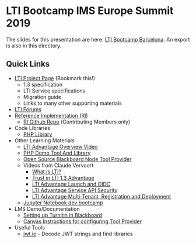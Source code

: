 # LTI Bootcamp IMS Europe Summit 2019

The slides for this presentation are here: [LTI Bootcamp Barcelona](https://docs.google.com/presentation/d/1xW-rS-5sL1kwRTLkfYFX718KwolmYCIF3inqIqdM360/edit?usp=sharing). An export is also in this directory.

## Quick Links

- [LTI Project Page](https://www.imsglobal.org/activity/learning-tools-interoperability) (Bookmark this!)
  - 1.3 specification
  - LTI Service specifications
  - Migration guide
  - Links to many other supporting materials
- [LTI Forums](https://www.imsglobal.org/forums/learning-tools-and-content-alliance/learning-tools-interoperability)
- [Reference Implementation (RI)](https://lti-ri.imsglobal.org/)
  - [RI Github Repo](https://github.com/IMSGlobal/lti-reference-implementation) (Contributing Members only)
- Code Libraries
  - [PHP Library](https://github.com/IMSGlobal/lti-1-3-php-library)
- Other Learning Materials
  - [LTI Advantage Overview Video](https://www.youtube.com/watch?v=BjtoMk-1KcY)
  - [PHP Demo Tool And Library](https://github.com/IMSGlobal/lti-1-3-php-library)
  - [Open Source Blackboard Node Tool Provider](https://github.com/blackboard/BBDN-LTI-Tool-Provider-Node)
  - Videos from Claude Vervoort
    - [What is LTI?](https://www.youtube.com/watch?v=f_6pWiQpg5s)
    - [Trust in LTI 1.3 Advantage](https://www.youtube.com/watch?v=bWMVneE7vqI)
    - [LTI Advantage Launch and OIDC](https://www.youtube.com/watch?v=g3y4vwtP6vQ)
    - [LTI Advantage Service API Security](https://www.youtube.com/watch?v=PavmOAiMUzg)
    - [LTI Advantage Multi-Tenant, Registration and Deployment](https://www.youtube.com/watch?v=xD95AlNxnog)
  - [Jupyter Notebook dev bootcamp](https://ltibootcamp.theedtech.dev/)
- LMS Demo/Documentation
  - [Setting up Turnitin in Blackboard](https://www.youtube.com/watch?v=qzw7Y061SP8)
  - [Canvas Instructions for configuring Tool Provider](https://community.canvaslms.com/docs/DOC-16729-42141110178)
- Useful Tools
  - [jwt.io](jwt.io) - Decode JWT strings and find libraries
